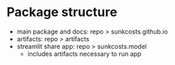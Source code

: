 # Package structure

- main package and docs: repo > sunkcosts.github.io
- artifacts: repo > artifacts
- streamlit share app: repo > sunkcosts.model
    - includes artifacts necessary to run app